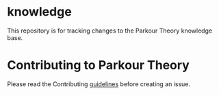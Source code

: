 # knowledge
This repository is for tracking changes to the Parkour Theory knowledge base.

# Contributing to Parkour Theory
Please read the Contributing [guidelines](https://github.com/parkourtheory-admin/knowledge/blob/master/CONTRIBUTING.md) before creating an issue.
